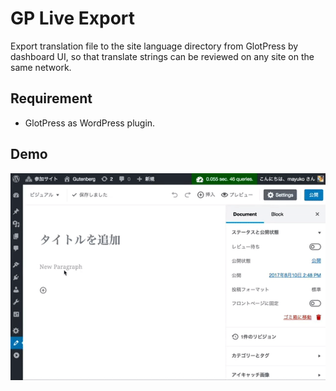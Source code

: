 # GP Live Export

Export translation file to the site language directory from GlotPress by dashboard UI, so that translate strings can be reviewed on any site on the same network.

## Requirement
- GlotPress as WordPress plugin.

## Demo
![demo](https://github.com/mayukojpn/gp-live-export/raw/readme/gp-manual-export.gif)
